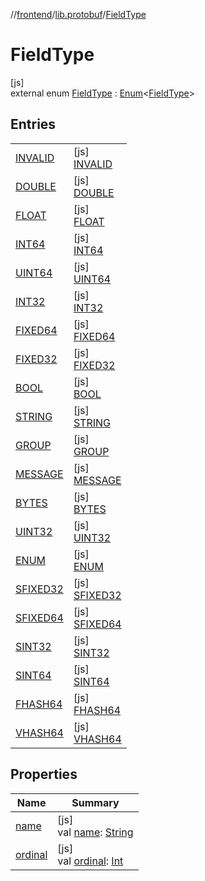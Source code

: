 //[frontend](../../../index.md)/[lib.protobuf](../index.md)/[FieldType](index.md)

# FieldType

[js]\
external enum [FieldType](index.md) : [Enum](https://kotlinlang.org/api/latest/jvm/stdlib/kotlin/-enum/index.html)&lt;[FieldType](index.md)&gt;

## Entries

| | |
|---|---|
| [INVALID](-i-n-v-a-l-i-d/index.md) | [js]<br>[INVALID](-i-n-v-a-l-i-d/index.md) |
| [DOUBLE](-d-o-u-b-l-e/index.md) | [js]<br>[DOUBLE](-d-o-u-b-l-e/index.md) |
| [FLOAT](-f-l-o-a-t/index.md) | [js]<br>[FLOAT](-f-l-o-a-t/index.md) |
| [INT64](-i-n-t64/index.md) | [js]<br>[INT64](-i-n-t64/index.md) |
| [UINT64](-u-i-n-t64/index.md) | [js]<br>[UINT64](-u-i-n-t64/index.md) |
| [INT32](-i-n-t32/index.md) | [js]<br>[INT32](-i-n-t32/index.md) |
| [FIXED64](-f-i-x-e-d64/index.md) | [js]<br>[FIXED64](-f-i-x-e-d64/index.md) |
| [FIXED32](-f-i-x-e-d32/index.md) | [js]<br>[FIXED32](-f-i-x-e-d32/index.md) |
| [BOOL](-b-o-o-l/index.md) | [js]<br>[BOOL](-b-o-o-l/index.md) |
| [STRING](-s-t-r-i-n-g/index.md) | [js]<br>[STRING](-s-t-r-i-n-g/index.md) |
| [GROUP](-g-r-o-u-p/index.md) | [js]<br>[GROUP](-g-r-o-u-p/index.md) |
| [MESSAGE](-m-e-s-s-a-g-e/index.md) | [js]<br>[MESSAGE](-m-e-s-s-a-g-e/index.md) |
| [BYTES](-b-y-t-e-s/index.md) | [js]<br>[BYTES](-b-y-t-e-s/index.md) |
| [UINT32](-u-i-n-t32/index.md) | [js]<br>[UINT32](-u-i-n-t32/index.md) |
| [ENUM](-e-n-u-m/index.md) | [js]<br>[ENUM](-e-n-u-m/index.md) |
| [SFIXED32](-s-f-i-x-e-d32/index.md) | [js]<br>[SFIXED32](-s-f-i-x-e-d32/index.md) |
| [SFIXED64](-s-f-i-x-e-d64/index.md) | [js]<br>[SFIXED64](-s-f-i-x-e-d64/index.md) |
| [SINT32](-s-i-n-t32/index.md) | [js]<br>[SINT32](-s-i-n-t32/index.md) |
| [SINT64](-s-i-n-t64/index.md) | [js]<br>[SINT64](-s-i-n-t64/index.md) |
| [FHASH64](-f-h-a-s-h64/index.md) | [js]<br>[FHASH64](-f-h-a-s-h64/index.md) |
| [VHASH64](-v-h-a-s-h64/index.md) | [js]<br>[VHASH64](-v-h-a-s-h64/index.md) |

## Properties

| Name | Summary |
|---|---|
| [name](../-wire-type/-f-i-x-e-d32/index.md#-372974862%2FProperties%2F2039821458) | [js]<br>val [name](../-wire-type/-f-i-x-e-d32/index.md#-372974862%2FProperties%2F2039821458): [String](https://kotlinlang.org/api/latest/jvm/stdlib/kotlin/-string/index.html) |
| [ordinal](../-wire-type/-f-i-x-e-d32/index.md#-739389684%2FProperties%2F2039821458) | [js]<br>val [ordinal](../-wire-type/-f-i-x-e-d32/index.md#-739389684%2FProperties%2F2039821458): [Int](https://kotlinlang.org/api/latest/jvm/stdlib/kotlin/-int/index.html) |
